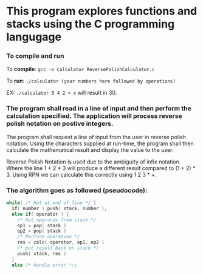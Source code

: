 # This program explores functions and stacks using the C programming langugage

### To compile and run

To **compile**: ```gcc -o calculator ReversePolishCalculator.c```

To **run**: ```./calculator (your numbers here followed by operations) ```

EX: ```./calculator 5 4 2 + x``` will result in 30.

### The program shall read in a line of input and then perform the calculation specified. The application will process reverse polish notation on postive integers. 

The program shall request a line of input from the user in reverse polish notation. Using the characters supplied at run-time, the program shall then calculate the mathematical result and display the value to the user.

Reverse Polish Notation is used due to the ambiguity of infix notation. Where the line 1 + 2 * 3 will produce a different result compared to (1 + 2) * 3. Using RPN we can calculate this correctly using 1 2 3 * +.

### The algorithm goes as followed (pseudocode):

```c
while( /* Not at end of line */ )
  if( number ) push( stack, number );
  else if( operator ) {
    /* Get operands from stack */
    op1 = pop( stack )
    op2 = pop( stack )
    /* Perform operation */
    res = calc( operator, op1, op2 )
    /* put result back on stack */
    push( stack, res )
  }
  else /* handle error */;
  ```
